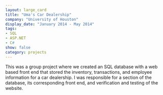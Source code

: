 ```yaml
---
layout: large_card
title: "Uma's Car Dealership"
company: "University of Houston"
display_date: "January 2014 - May 2014"
tags: 
- SQL
- ASP.NET
- C#
show: false
category: projects
---
```


This was a group project where we created an SQL database with a web based front end that stored the inventory,
transactions, and employee information for a car dealership. I was responsible for a section of the database,
its corresponding front end, and verification and testing of the website.